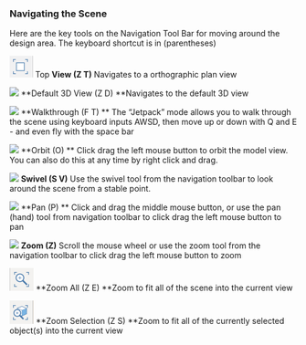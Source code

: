### Navigating the Scene

Here are the key tools on the Navigation Tool Bar for moving around the design area. The keyboard shortcut is in \(parentheses\)

![](/formit-introduction/images/plan_view.png) Top **View \(Z T\)**  Navigates to a orthographic plan view

![](/assets/default_3D.png) **Default 3D View \(Z D\)  **Navigates to the default 3D view

![](./images/jet-pack.png) **Walkthrough \(F T\) ** The “Jetpack” mode allows you to walk through the scene using keyboard inputs AWSD, then move up or down with Q and E - and even fly with the space bar

![](/formit-introduction/images/orbit-tool.png)  **Orbit \(O\) ** Click drag the left mouse button to orbit the model view. You can also do this at any time by right click and drag.

![](images/Swivel.PNG)   **Swivel \(S V\)**  Use the swivel tool from the navigation toolbar to look around the scene from a stable point.

![](./images/panning.png)  **Pan \(P\) ** Click and drag the middle mouse button, or use the pan \(hand\) tool from navigation toolbar to click drag the left mouse button to pan

![](./images/zoom.png)  **Zoom \(Z\)**  Scroll the mouse wheel or use the zoom tool from the navigation toolbar to click drag the left mouse button to zoom

![](/formit-introduction/images/zoom_all.png) **Zoom All \(Z E\) **Zoom to fit all of the scene into the current view

![](/formit-introduction/images/zoom_selection.png) **Zoom Selection \(Z S\) **Zoom to fit all of the currently selected object\(s\) into the current view

